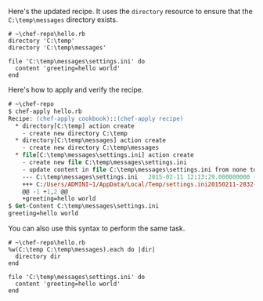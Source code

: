 Here's the updated recipe. It uses the `directory` resource to ensure that the <code class="file-path">C:\temp\messages</code> directory exists.

```ruby-Win32
# ~\chef-repo\hello.rb
directory 'C:\temp'
directory 'C:\temp\messages'

file 'C:\temp\messages\settings.ini' do
  content 'greeting=hello world'
end
```

Here's how to apply and verify the recipe.

```ps
# ~\chef-repo
$ chef-apply hello.rb
Recipe: (chef-apply cookbook)::(chef-apply recipe)
  * directory[C:\temp] action create
    - create new directory C:\temp
  * directory[C:\temp\messages] action create
    - create new directory C:\temp\messages
  * file[C:\temp\messages\settings.ini] action create
    - create new file C:\temp\messages\settings.ini
    - update content in file C:\temp\messages\settings.ini from none to 6823fa
    --- C:\temp\messages\settings.ini   2015-02-11 12:13:29.000000000 -0800
    +++ C:/Users/ADMINI~1/AppData/Local/Temp/settings.ini20150211-2832-n99eex   2015-02-11 12:13:29.000000000 -0800
    @@ -1 +1,2 @@
    +greeting=hello world
$ Get-Content C:\temp\messages\settings.ini
greeting=hello world
```

You can also use this syntax to perform the same task.

```ruby-Win32
# ~\chef-repo\hello.rb
%w(C:\temp C:\temp\messages).each do |dir|
  directory dir
end

file 'C:\temp\messages\settings.ini' do
  content 'greeting=hello world'
end
```
